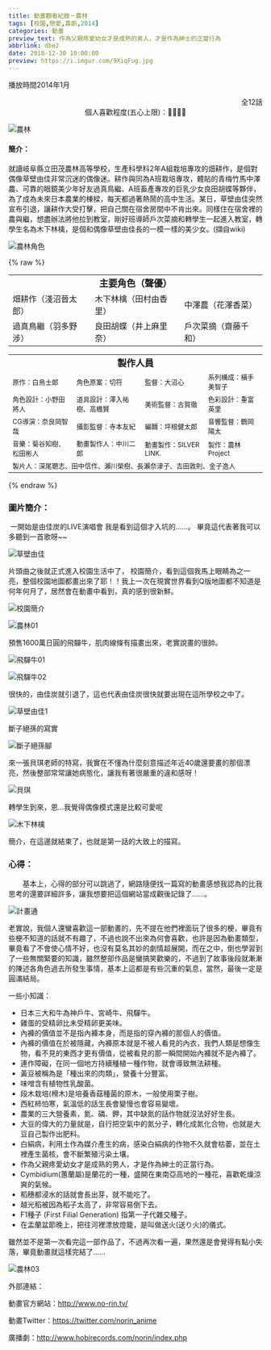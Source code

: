 ```yaml
---
title: 動畫觀看紀錄－農林
tags: [校園,戀愛,喜劇,2014]
categories: 動畫
preview_text: 作為父親疼愛幼女才是成熟的男人，才是作為紳士的正當行為
abbrlink: dbe2
date: 2018-12-30 10:00:00
preview: https://i.imgur.com/9XiqFug.jpg
---
```


播放時間2014年1月

<div align="right">全12話</div>

<center>個人喜歡程度(五心上限)：💓💓💓💓</center>

![農林](https://i.imgur.com/M1vkae2.jpg)



#### 簡介：

​	就讀岐阜縣立田茂農林高等學校，生產科學科2年A組栽培專攻的畑耕作，是個對偶像草壁由佳非常沉迷的偶像迷。耕作與同為A班栽培專攻，體貼的青梅竹馬中澤農、可靠的眼鏡美少年好友過真鳥繼、A班畜產專攻的巨乳少女良田胡蝶等夥伴，為了成為未來日本農業的棟樑，每天都過著熱鬧的高中生活。某日，草壁由佳突然宣布引退，讓耕作大受打擊，把自己關在宿舍房間中不肯出來。同樣住在宿舍裡的農與繼，想盡辦法將他拉到教室，剛好班導師戶次菜摘和轉學生一起進入教室，轉學生名為木下林檎，是個和偶像草壁由佳長的一模一樣的美少女。(擷自wiki)



![農林角色](https://i.imgur.com/For5AfV.jpg)

{% raw %}

<table width="100%" style="table-layout:fixed">
	<tr>
        <td colspan=3><center><font size=4><b>主要角色（聲優）</b></center></td>
	</tr>
	<tr>
		<td><font size=3.5>畑耕作（淺沼晉太郎）</font></td>
		<td><font size=3.5>木下林檎（田村由香里）</font></td>
		<td><font size=3.5>中澤農（花澤香菜）</font></td>
	</tr>
	<tr>
		<td><font size=3.5>過真鳥繼（羽多野涉）</font></td>
		<td><font size=3.5>良田胡蝶（井上麻里奈）</font></td>
		<td><font size=3.5>戶次菜摘（齋藤千和）</font></td>
	</tr>
</table>

<table width="100%" style="table-layout:fixed">
	<tr>
        <td colspan=4><center><font size=4><b>製作人員</b></center></td>
	</tr>
	<tr>
		<td><font size=2.5>原作：白鳥士郎</font></td>
		<td><font size=2.5>角色原案：切符</font></td>
		<td><font size=2.5>監督：大沼心</font></td>
		<td><font size=2.5>系列構成：橫手美智子</font></td>
	</tr>
	<tr>
		<td><font size=2.5>角色設計：小野田將人</font></td>
		<td><font size=2.5>道具設計：澤入祐樹、高橋賢</font></td>
		<td><font size=2.5>美術監督：古賀徹</font></td>
		<td><font size=2.5>色彩設計：重富英里</font></td>
	</tr>
	<tr>
		<td><font size=2.5>CG導演：奈良岡智哉</font></td>
		<td><font size=2.5>攝影監督：寺本友紀</font></td>
		<td><font size=2.5>編輯：坪根健太郎</font></td>
		<td><font size=2.5>音響監督：鶴岡陽太</font></td>
	</tr>
	<tr>
		<td><font size=2.5>音樂：菊谷知樹、松田彬人</font></td>
		<td><font size=2.5>動畫製作人：中川二郎</font></td>
		<td><font size=2.5>動畫製作：SILVER LINK.</font></td>
		<td><font size=2.5>製作：農林Project</font></td>
	</tr>
	<tr>
		<td colspan=4><font size=2.5>製片人：深尾聰志、田中信作、瀨川榮樹、長瀨奈津子、吉田敦則、金子逸人</font></td>
		</tr>
</table>
{% endraw %}



### 圖片簡介：

​	一開始是由佳炭的LIVE演唱會
我是看到這個才入坑的......。
畢竟這代表著我可以多聽到一首歌呀~~

![草壁由佳](https://i.imgur.com/rznwI6v.jpg)



片頭曲之後就正式進入校園生活中了，
校園簡介，看到這個我馬上眼睛為之一亮，整個校園地圖都畫出來了耶！！我上一次在現實世界看到Q版地圖都不知道是何年何月了，居然會在動畫中看到，真的感到很新鮮。

![校園簡介](https://i.imgur.com/Z1KPHlL.jpg)

![農林01](https://i.imgur.com/7x4MXfg.jpg)

預售1600萬日圓的飛驒牛，肌肉線條有描畫出來，老實說畫的很帥。

![飛驒牛01](https://i.imgur.com/uVlLRsD.jpg)

![飛驒牛02](https://i.imgur.com/PGl9TCH.jpg)

很快的，由佳炭就引退了，這也代表由佳炭很快就要出現在這所學校之中了。

![草壁由佳1](https://i.imgur.com/SfNGz0w.jpg)

斷子絕孫的寫實

![斷子絕孫腳](https://i.imgur.com/y6vRoC1.jpg)

來一張貝琪老師的特寫，我實在不懂為什麼刻意描述年近40歲還要畫的那個漂亮，然後整部常常讓她病態化，讓我有著很嚴重的違和感呀！

![貝琪](https://i.imgur.com/7iXl4ow.jpg)

轉學生到來，恩...我覺得偶像模式還是比較可愛呢

![木下林檎](https://i.imgur.com/4qJ0R6f.jpg)



簡介，在這邊就結束了，也就是第一話的大致上的描寫。

### 心得：

　　基本上，心得的部分可以跳過了，網路隨便找一篇寫的動畫感想我認為的比我思考的還要詳細許多，讓我想要把這個網站當成觀後記錄了......。

![計畫通](https://i.imgur.com/RY8APOI.jpg)

​	老實說，我個人還蠻喜歡這一部動畫的，先不提在他們裡面玩了很多的梗，畢竟有些梗不知道的話就不有趣了，不過也說不出來為何會喜歡，也許是因為動畫類型，畢竟看了不會使心情不好，也沒有莫名其妙的劇情超展開，而在之中，倒也學習到了一些無關緊要的知識，雖然整部作品是蠻搞笑歡樂的，不過到了故事後段就漸漸的陳述各角色過去所發生事情，基本上這都是有些沉重的氣息，當然，最後一定是圓滿結局。

一些小知識：

- 日本三大和牛為神戶牛、宮崎牛、飛驒牛。
- 雞蛋的受精卵比未受精卵更美味。
- 內褲的價值並不是指內褲本身，而是指的穿內褲的那個人的價值。
- 內褲的價值在於被隱藏，內褲原本就是不被人看見的內衣，我們人類是想像生物，看不見的東西才更有價值，從被看見的那一瞬間開始內褲就不是內褲了。
- 連作障礙，在同一個地方持續種植一種作物，就會導致無法耕種。
- 黃豆被稱為是「種出來的肉類」，營養十分豐富。
- 味噌含有植物性乳酸菌。
- 段木栽培(榾木)是培養香菇種菌的原木，一般使用栗子樹。
- 西紅柿怕寒，氣溫低的話生長會變慢也會容易變壞。
- 農業的三大營養素，氮、磷、鉀，其中缺氮的話作物就沒法好好生長。
- 大豆的偉大的力量就是，自行把空氣中的氮分子，轉化成氮化合物，也就是大豆自己製作出肥料。
- 白絹病，利用土作為媒介產生的病，感染白絹病的作物不久就會枯萎，並在土裡產生菌核，會不斷繁殖污染土壤。
- 作為父親疼愛幼女才是成熟的男人，才是作為紳士的正當行為。
- Cymbidium(蕙蘭屬)是蘭花的一種，盛開在東南亞高地的一種花，喜歡乾燥涼爽的氣候。
- 稻穗都浸水的話就會長出芽，就不能吃了。
- 越光稻被因為稻子太高了，非常容易倒下去。
- F1種子 (First Filial Generation) 指第一子代雜交種子。
- 在盂蘭盆節晚上，把往河裡漂放燈籠，是叫做送火(送り火)的儀式。



雖然並不是第一次看完這一部作品了，不過再次看一遍，果然還是會覺得有點小失落，畢竟動畫就這樣完結了......

![農林03](https://i.imgur.com/6ClFI9o.jpg)

<p>

外部連結：

動畫官方網站：http://www.no-rin.tv/

動畫Twitter：https://twitter.com/norin_anime

廣播劇：http://www.hobirecords.com/norin/index.php